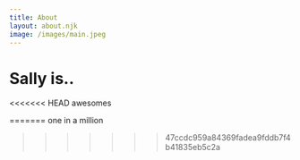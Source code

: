 ```yaml
---
title: About
layout: about.njk
image: /images/main.jpeg
---
```

# Sally is..

<<<<<<< HEAD
awesomes

=======
one in a million
>>>>>>> 47ccdc959a84369fadea9fddb7f4b41835eb5c2a
